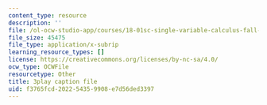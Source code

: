 ```yaml
---
content_type: resource
description: ''
file: /ol-ocw-studio-app/courses/18-01sc-single-variable-calculus-fall-2010/f3765fcd202254359908e7d56ded3397_--lPz7VFnKI.vtt
file_size: 45475
file_type: application/x-subrip
learning_resource_types: []
license: https://creativecommons.org/licenses/by-nc-sa/4.0/
ocw_type: OCWFile
resourcetype: Other
title: 3play caption file
uid: f3765fcd-2022-5435-9908-e7d56ded3397
---
```

